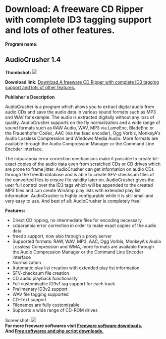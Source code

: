 # Download: A freeware CD Ripper with complete ID3 tagging support and lots of other features.

**Program name:**

## AudioCrusher 1.4

  
**Thumbshot:** ![](http://www.freewarefiles.com/screenshot/audiocrusher14_md.gif)   
  
**Download link:** [Download A freeware CD Ripper with complete ID3 tagging support and lots of other features.](http://freesoftwares.boysofts.com/AudioCrusher_program_21263.html)  
  


**Publisher's Description**  
  


AudioCrusher is a program which allows you to extract digital audio from audio CDs and save the audio data in various sound formats such as MP3 and WAV for example. The audio is extracted digitally without any loss of quality. AudioCrusher supports on the fly normalization and a wide range of sound formats such as RAW Audio, WAV, MP3 via LameEnc, BladeEnc or the Frauenhofer Codec, AAC (via the faac encoder), Ogg Vorbis, MonkeyA's Audio Lossless Compression and Windows Media Audio. More formats are available through the Audio Compression Manager or the Command Line Encoder interface. 

The cdparanoia error correction mechanisms make it possible to create bit-exact copies of the audio data even from scratched CDs or CD drives which are prone to frame jitter. AudioCrusher can get information on audio CDs through the freedb database and is able to create SFV-checksum files of the converted files to ensure file validity later on. AudioCrusher gives the user full control over the ID3 tags which will be appended to the created MP3 files and can create WinAmp play lists with extended play list information. AudioCrusher is highly configurable while it is still small and very easy to use. And best of all: AudioCrusher is completely free!

**Features:**

  * Direct CD ripping, no intermediate files for encoding necessary 
  * cdparanoia error correction in order to make exact copies of the audio data 
  * freedb support, now also through a proxy server 
  * Supported formats: RAW, WAV, MP3, AAC, Ogg Vorbis, MonkeyA's Audio Lossless Compression and WMA, more formats are available through the Audio Compression Manager or the Command Line Encoder interface 
  * Normalization 
  * Automatic play list creation with extended play list information 
  * SFV-checksum file creation 
  * CD audio playback functionality 
  * Full customisable ID3v1 tag support for each track 
  * Prelimenary ID3v2 support 
  * WAV file tagging supported 
  * CD-Text support 
  * Filenames are fully customizable 
  * Supports a wide range of CD-ROM drives 

  
  
Screenshot: ![](http://www.freewarefiles.com/screenshot/audiocrusher14.gif)   
**For more freeware softwares visit [Freeware software downloads.](http://freesoftwares.boysofts.com/)**   
**And [Free softwares and php script downloads.](http://www.boysofts.com/)**
